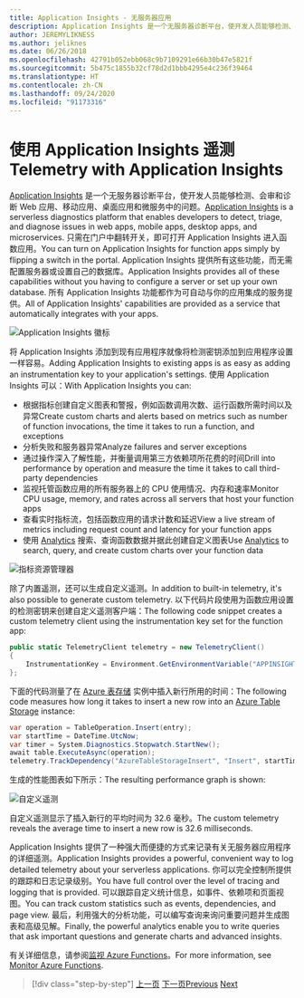 ```yaml
---
title: Application Insights - 无服务器应用
description: Application Insights 是一个无服务器诊断平台，使开发人员能够检测、会审和诊断 Web 应用、移动应用、桌面应用和微服务中的问题。
author: JEREMYLIKNESS
ms.author: jeliknes
ms.date: 06/26/2018
ms.openlocfilehash: 42791b052ebb068c9b7109291e66b30b47e5821f
ms.sourcegitcommit: 5b475c1855b32cf78d2d1bbb4295e4c236f39464
ms.translationtype: HT
ms.contentlocale: zh-CN
ms.lasthandoff: 09/24/2020
ms.locfileid: "91173316"
---
```

# <a name="telemetry-with-application-insights"></a><span data-ttu-id="414da-103">使用 Application Insights 遥测</span><span class="sxs-lookup"><span data-stu-id="414da-103">Telemetry with Application Insights</span></span>

<span data-ttu-id="414da-104">[Application Insights](/azure/application-insights) 是一个无服务器诊断平台，使开发人员能够检测、会审和诊断 Web 应用、移动应用、桌面应用和微服务中的问题。</span><span class="sxs-lookup"><span data-stu-id="414da-104">[Application Insights](/azure/application-insights) is a serverless diagnostics platform that enables developers to detect, triage, and diagnose issues in web apps, mobile apps, desktop apps, and microservices.</span></span> <span data-ttu-id="414da-105">只需在门户中翻转开关，即可打开 Application Insights 进入函数应用。</span><span class="sxs-lookup"><span data-stu-id="414da-105">You can turn on Application Insights for function apps simply by flipping a switch in the portal.</span></span> <span data-ttu-id="414da-106">Application Insights 提供所有这些功能，而无需配置服务器或设置自己的数据库。</span><span class="sxs-lookup"><span data-stu-id="414da-106">Application Insights provides all of these capabilities without you having to configure a server or set up your own database.</span></span> <span data-ttu-id="414da-107">所有 Application Insights 功能都作为可自动与你的应用集成的服务提供。</span><span class="sxs-lookup"><span data-stu-id="414da-107">All of Application Insights' capabilities are provided as a service that automatically integrates with your apps.</span></span>

![Application Insights 徽标](./media/application-insights-logo.png)

<span data-ttu-id="414da-109">将 Application Insights 添加到现有应用程序就像将检测密钥添加到应用程序设置一样容易。</span><span class="sxs-lookup"><span data-stu-id="414da-109">Adding Application Insights to existing apps is as easy as adding an instrumentation key to your application's settings.</span></span> <span data-ttu-id="414da-110">使用 Application Insights 可以：</span><span class="sxs-lookup"><span data-stu-id="414da-110">With Application Insights you can:</span></span>

- <span data-ttu-id="414da-111">根据指标创建自定义图表和警报，例如函数调用次数、运行函数所需时间以及异常</span><span class="sxs-lookup"><span data-stu-id="414da-111">Create custom charts and alerts based on metrics such as number of function invocations, the time it takes to run a function, and exceptions</span></span>
- <span data-ttu-id="414da-112">分析失败和服务器异常</span><span class="sxs-lookup"><span data-stu-id="414da-112">Analyze failures and server exceptions</span></span>
- <span data-ttu-id="414da-113">通过操作深入了解性能，并衡量调用第三方依赖项所花费的时间</span><span class="sxs-lookup"><span data-stu-id="414da-113">Drill into performance by operation and measure the time it takes to call third-party dependencies</span></span>
- <span data-ttu-id="414da-114">监视托管函数应用的所有服务器上的 CPU 使用情况、内存和速率</span><span class="sxs-lookup"><span data-stu-id="414da-114">Monitor CPU usage, memory, and rates across all servers that host your function apps</span></span>
- <span data-ttu-id="414da-115">查看实时指标流，包括函数应用的请求计数和延迟</span><span class="sxs-lookup"><span data-stu-id="414da-115">View a live stream of metrics including request count and latency for your function apps</span></span>
- <span data-ttu-id="414da-116">使用 [Analytics](/azure/application-insights/app-insights-analytics) 搜索、查询函数数据并据此创建自定义图表</span><span class="sxs-lookup"><span data-stu-id="414da-116">Use [Analytics](/azure/application-insights/app-insights-analytics) to search, query, and create custom charts over your function data</span></span>

![指标资源管理器](./media/metrics-explorer.png)

<span data-ttu-id="414da-118">除了内置遥测，还可以生成自定义遥测。</span><span class="sxs-lookup"><span data-stu-id="414da-118">In addition to built-in telemetry, it's also possible to generate custom telemetry.</span></span> <span data-ttu-id="414da-119">以下代码片段使用为函数应用设置的检测密钥来创建自定义遥测客户端：</span><span class="sxs-lookup"><span data-stu-id="414da-119">The following code snippet creates a custom telemetry client using the instrumentation key set for the function app:</span></span>

```csharp
public static TelemetryClient telemetry = new TelemetryClient()
{
    InstrumentationKey = Environment.GetEnvironmentVariable("APPINSIGHTS_INSTRUMENTATIONKEY")
};
```

<span data-ttu-id="414da-120">下面的代码测量了在 [Azure 表存储](/azure/cosmos-db/table-storage-overview) 实例中插入新行所用的时间：</span><span class="sxs-lookup"><span data-stu-id="414da-120">The following code measures how long it takes to insert a new row into an [Azure Table Storage](/azure/cosmos-db/table-storage-overview) instance:</span></span>

```csharp
var operation = TableOperation.Insert(entry);
var startTime = DateTime.UtcNow;
var timer = System.Diagnostics.Stopwatch.StartNew();
await table.ExecuteAsync(operation);
telemetry.TrackDependency("AzureTableStorageInsert", "Insert", startTime, timer.Elapsed, true);
```

<span data-ttu-id="414da-121">生成的性能图表如下所示：</span><span class="sxs-lookup"><span data-stu-id="414da-121">The resulting performance graph is shown:</span></span>

![自定义遥测](./media/custom-telemetry.png)

<span data-ttu-id="414da-123">自定义遥测显示了插入新行的平均时间为 32.6 毫秒。</span><span class="sxs-lookup"><span data-stu-id="414da-123">The custom telemetry reveals the average time to insert a new row is 32.6 milliseconds.</span></span>

<span data-ttu-id="414da-124">Application Insights 提供了一种强大而便捷的方式来记录有关无服务器应用程序的详细遥测。</span><span class="sxs-lookup"><span data-stu-id="414da-124">Application Insights provides a powerful, convenient way to log detailed telemetry about your serverless applications.</span></span> <span data-ttu-id="414da-125">你可以完全控制所提供的跟踪和日志记录级别。</span><span class="sxs-lookup"><span data-stu-id="414da-125">You have full control over the level of tracing and logging that is provided.</span></span> <span data-ttu-id="414da-126">可以跟踪自定义统计信息，如事件、依赖项和页面视图。</span><span class="sxs-lookup"><span data-stu-id="414da-126">You can track custom statistics such as events, dependencies, and page view.</span></span> <span data-ttu-id="414da-127">最后，利用强大的分析功能，可以编写查询来询问重要问题并生成图表和高级见解。</span><span class="sxs-lookup"><span data-stu-id="414da-127">Finally, the powerful analytics enable you to write queries that ask important questions and generate charts and advanced insights.</span></span>

<span data-ttu-id="414da-128">有关详细信息，请参阅[监视 Azure Functions](/azure/azure-functions/functions-monitoring)。</span><span class="sxs-lookup"><span data-stu-id="414da-128">For more information, see [Monitor Azure Functions](/azure/azure-functions/functions-monitoring).</span></span>

>[!div class="step-by-step"]
><span data-ttu-id="414da-129">[上一页](azure-functions.md)
>[下一页](logic-apps.md)</span><span class="sxs-lookup"><span data-stu-id="414da-129">[Previous](azure-functions.md)
[Next](logic-apps.md)</span></span>
